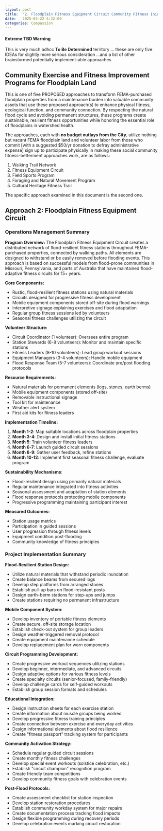 ```yaml
---
layout: post
title:  "2. Floodplain Fitness Equipment Circuit Community Fitness Iniative"
date:   2025-03-22 4:32:00
categories: Compassion
---
```


#### Extreme TBD Warning

This is very much adhoc **To Be Determined** territory ... these are only five IDEAs for slightly more serious consideration  ...and a list of other brainstormed potentially implement-able approaches.


## Community Exercise and Fitness Improvement Programs for Floodplain Land

This is one of five PROPOSED approaches to transform FEMA-purchased floodplain properties from a maintenance burden into valuable community assets that use these proposed approach(s) to enhance physical fitness, ecological function, and community connection. By respecting the natural flood cycle and avoiding permanent structures, these programs create sustainable, resilient fitness opportunities while honoring the essential role of floodplains in watershed health.

The approaches, each with **no budget outlays from the City**, utilize nothing but vacant FEMA floodplain land and volunteer labor from those who commit [with a suggested $50/yr donation to defray administrative expense] sign up to participate physically in making these social community fitness-betterment approaches work, are as follows:

1) Walking Trail Network
2) Fitness Equipment Circuit
3) Field Sports Program
4) Foraging and Natural Movement Program
5) Cultural Heritage Fitness Trail

The specific approach examined in this document is the second one.

## Approach 2: Floodplain Fitness Equipment Circuit

### Operations Management Summary

**Program Overview:**
The Floodplain Fitness Equipment Circuit creates a distributed network of flood-resilient fitness stations throughout FEMA-purchased properties, connected by walking paths. All elements are designed to withstand or be easily removed before flooding events. This approach is based on successful models from flood-prone communities in Missouri, Pennsylvania, and parts of Australia that have maintained flood-adaptive fitness circuits for 15+ years.

**Core Components:**
- Rustic, flood-resilient fitness stations using natural materials
- Circuits designed for progressive fitness development
- Mobile equipment components stored off-site during flood warnings
- Interpretive signage explaining exercises and flood adaptation
- Regular group fitness sessions led by volunteers
- Seasonal fitness challenges utilizing the circuit

**Volunteer Structure:**
- Circuit Coordinator (1 volunteer): Oversees entire program
- Station Stewards (6-8 volunteers): Monitor and maintain specific stations
- Fitness Leaders (8-10 volunteers): Lead group workout sessions
- Equipment Managers (3-4 volunteers): Handle mobile equipment
- Flood Response Team (5-7 volunteers): Coordinate pre/post flooding protocols

**Resource Requirements:**
- Natural materials for permanent elements (logs, stones, earth berms)
- Mobile equipment components (stored off-site)
- Removable instructional signage
- Tool kit for maintenance
- Weather alert system
- First aid kits for fitness leaders

**Implementation Timeline:**
1. **Month 1-2**: Map suitable locations across floodplain properties
2. **Month 3-4**: Design and install initial fitness stations
3. **Month 5**: Train volunteer fitness leaders
4. **Month 6-7**: Launch guided circuit sessions
5. **Month 8-9**: Gather user feedback, refine stations
6. **Month 10-12**: Implement first seasonal fitness challenge, evaluate program

**Sustainability Mechanisms:**
- Flood-resilient design using primarily natural materials
- Regular maintenance integrated into fitness activities
- Seasonal assessment and adaptation of station elements
- Flood response protocols protecting mobile components
- Progressive programming maintaining participant interest

**Measured Outcomes:**
- Station usage metrics
- Participation in guided sessions
- User progression through fitness levels
- Equipment condition post-flooding
- Community knowledge of fitness principles

### Project Implementation Summary

**Flood-Resilient Station Design:**
- Utilize natural materials that withstand periodic inundation
- Create balance beams from secured logs
- Develop step platforms from arranged stones
- Establish pull-up bars on flood-resistant posts
- Design earth-berm stations for step-ups and jumps
- Create stations requiring no permanent infrastructure

**Mobile Component System:**
- Develop inventory of portable fitness elements
- Create secure, off-site storage location
- Establish check-out system for group leaders
- Design weather-triggered removal protocol
- Create equipment maintenance schedule
- Develop replacement plan for worn components

**Circuit Programming Development:**
- Create progressive workout sequences utilizing stations
- Develop beginner, intermediate, and advanced circuits
- Design adaptive options for various fitness levels
- Create specialty circuits (senior-focused, family-friendly)
- Develop challenge cards for self-guided workouts
- Establish group session formats and schedules

**Educational Integration:**
- Design instruction sheets for each exercise station
- Create information about muscle groups being worked
- Develop progressive fitness training principles
- Create connection between exercise and everyday activities
- Design informational elements about flood resilience
- Create "fitness passport" tracking system for participants

**Community Activation Strategy:**
- Schedule regular guided circuit sessions
- Create monthly fitness challenges
- Develop special event workouts (solstice celebration, etc.)
- Establish "circuit champion" recognition program
- Create friendly team competitions
- Develop community fitness goals with celebration events

**Post-Flood Protocols:**
- Create assessment checklist for station inspection
- Develop station restoration procedures
- Establish community workday system for major repairs
- Create documentation process tracking flood impacts
- Design flexible programming during recovery periods
- Develop celebration events marking circuit restoration
